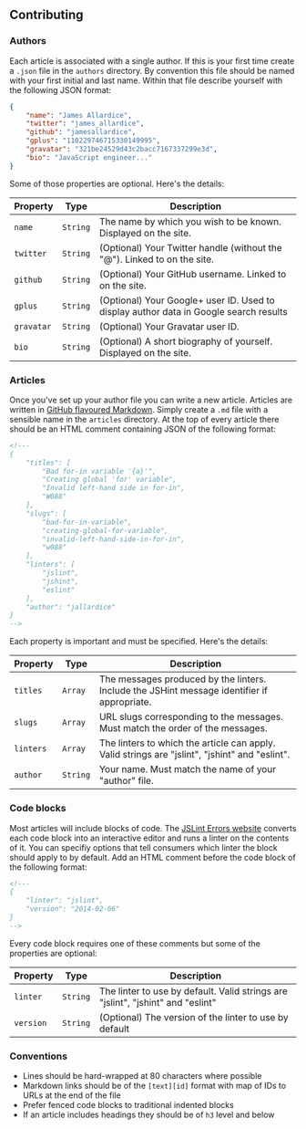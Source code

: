 ## Contributing

### Authors

Each article is associated with a single author. If this is your first time
create a `.json` file in the `authors` directory. By convention this file should
be named with your first initial and last name. Within that file describe
yourself with the following JSON format:

```json
{
    "name": "James Allardice",
    "twitter": "james_allardice",
    "github": "jamesallardice",
    "gplus": "110229746715330149995",
    "gravatar": "321be24529d43c2bacc7167337299e3d",
    "bio": "JavaScript engineer..."
}
```

Some of those properties are optional. Here's the details:

Property   | Type     | Description
-----------|----------|--------------
`name`     | `String` | The name by which you wish to be known. Displayed on the site.
`twitter`  | `String` | (Optional) Your Twitter handle (without the "@"). Linked to on the site.
`github`   | `String` | (Optional) Your GitHub username. Linked to on the site.
`gplus`    | `String` | (Optional) Your Google+ user ID. Used to display author data in Google search results
`gravatar` | `String` | (Optional) Your Gravatar user ID.
`bio`      | `String` | (Optional) A short biography of yourself. Displayed on the site.

### Articles

Once you've set up your author file you can write a new article. Articles are
written in [GitHub flavoured Markdown][gfm]. Simply create a `.md` file with a
sensible name in the `articles` directory. At the top of every article there
should be an HTML comment containing JSON of the following format:

```html
<!---
{
    "titles": [
        "Bad for-in variable '{a}'",
        "Creating global 'for' variable",
        "Invalid left-hand side in for-in",
        "W088"
    ],
    "slugs": [
        "bad-for-in-variable",
        "creating-global-for-variable",
        "invalid-left-hand-side-in-for-in",
        "w088"
    ],
    "linters": [
        "jslint",
        "jshint",
        "eslint"
    ],
    "author": "jallardice"
}
-->
```

Each property is important and must be specified. Here's the details:

Property  | Type     | Description
----------|----------|--------------
`titles`  | `Array`  | The messages produced by the linters. Include the JSHint message identifier if appropriate.
`slugs`   | `Array`  | URL slugs corresponding to the messages. Must match the order of the messages.
`linters` | `Array`  | The linters to which the article can apply. Valid strings are "jslint", "jshint" and "eslint".
`author`  | `String` | Your name. Must match the name of your "author" file.

### Code blocks

Most articles will include blocks of code. The [JSLint Errors website][site]
converts each code block into an interactive editor and runs a linter on the
contents of it. You can specifiy options that tell consumers which linter the
block should apply to by default. Add an HTML comment before the code block of
the following format:

```html
<!---
{
    "linter": "jslint",
    "version": "2014-02-06"
}
-->
```

Every code block requires one of these comments but some of the properties are
optional:

Property  | Type     | Description
----------|----------|-------------
`linter`  | `String` | The linter to use by default. Valid strings are "jslint", "jshint" and "eslint"
`version` | `String` | (Optional) The version of the linter to use by default

### Conventions

 - Lines should be hard-wrapped at 80 characters where possible
 - Markdown links should be of the `[text][id]` format with map of IDs to URLs
   at the end of the file
 - Prefer fenced code blocks to traditional indented blocks
 - If an article includes headings they should be of `h3` level and below

[site]: http://linterrors.com/
[gfm]: http://github.github.com/github-flavored-markdown/
